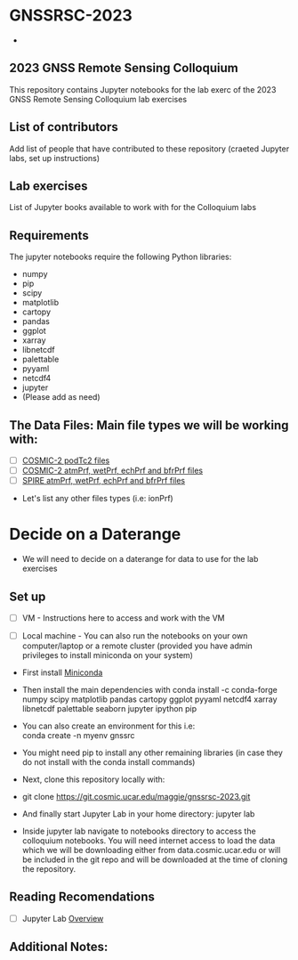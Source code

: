 # GNSSRSC-2023

-



## 2023 GNSS Remote Sensing Colloquium 

This repository contains Jupyter notebooks for the lab exerc of the 2023 GNSS Remote Sensing Colloquium lab exercises


## List of contributors

Add list of people that have contributed to these repository (craeted Jupyter labs, set up instructions)

## Lab exercises

List of Jupyter books available to work with for the Colloquium labs

## Requirements
The jupyter notebooks require the following Python libraries: 
- numpy
- pip
- scipy
- matplotlib
- cartopy
- pandas
- ggplot
- xarray
- libnetcdf
- palettable
- pyyaml
- netcdf4
- jupyter
- (Please add as need) 	


## The Data Files: Main file types we will be working with: 

- [ ] [COSMIC-2 podTc2 files ](https://data.cosmic.ucar.edu/gnss-ro/cosmic2/nrt/level1b/2023/115/)
- [ ] [COSMIC-2 atmPrf, wetPrf, echPrf and bfrPrf files ](https://data.cosmic.ucar.edu/gnss-ro/cosmic2/nrt/level2/2023/115/)
- [ ] [SPIRE atmPrf, wetPrf, echPrf and bfrPrf files ](https://data.cosmic.ucar.edu/gnss-ro/spire/nrt/level2/2023/115/)
- Let's list any other files types (i.e: ionPrf)


# Decide on a Daterange

- We will need to decide on a daterange for data to use for the lab exercises


## Set up

- [ ] VM - Instructions here to access and work with the VM

- [ ] Local machine - You can also run the notebooks on your own computer/laptop or a remote cluster (provided you have admin privileges to install miniconda on your system)  
- First install [Miniconda](https://docs.conda.io/en/latest/miniconda.html) 

- Then install the main dependencies with
conda install -c conda-forge numpy scipy matplotlib pandas cartopy ggplot pyyaml netcdf4 xarray libnetcdf palettable seaborn jupyter ipython pip

- You can also create an environment for this i.e:  
conda create -n myenv gnssrc

- You might need pip to install any other remaining libraries (in case they do not install with the conda install commands) 

- Next, clone this repository locally with:
- git clone https://git.cosmic.ucar.edu/maggie/gnssrsc-2023.git

- And finally start Jupyter Lab in your home directory: 
jupyter lab
- Inside jupyter lab navigate to notebooks directory to access the colloquium notebooks. You will need internet access to load the data which we will be downloading either from data.cosmic.ucar.edu or will be included in the git repo and will be downloaded at the time of cloning the repository. 


## Reading Recomendations
- [ ] Jupyter Lab [Overview](https://jupyterlab.readthedocs.io/en/stable/getting_started/overview.html)

## Additional Notes: 


